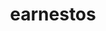 ---
title: "earnestos"
description: "earnestos"
layout: shop
keywords:
  - 美食競賽
  - 台灣美食
  - 美食精選
datePublished: "2025-06-30"
dateModified: "2025-07-04"
city: "台北市"
district: "大安區"
address: "台北市大安區瑞安街208巷5號"
phone: ""
geo: "25.028398614904827, 121.54060738773825"
google_map: "https://maps.app.goo.gl/BycsdSrifbumZoEr7"
footinder: "https://footinder.com.tw/%e5%8f%b0%e5%8c%97%e5%b8%82%e5%a4%a7%e5%ae%89%e5%8d%80/362116/"
official: "https://www.facebook.com/earnestos.tw/"
award:
  - name: "500盤"
    year: "2024"
    entries:
      - dishes:
          - "經典娘惹糕"
          - "富山灣螢烏賊"
          - "草仔粿/巴拉醬"

---